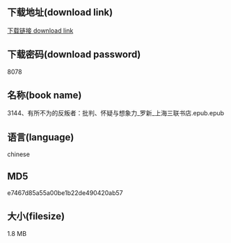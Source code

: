 ## 下载地址(download link)
[下载链接 download link](https://voluble-croquembouche-d321dc.netlify.app/?s=3144%E3%80%81%E6%9C%89%E6%89%80%E4%B8%8D%E4%B8%BA%E7%9A%84%E5%8F%8D%E5%8F%9B%E8%80%85%EF%BC%9A%E6%89%B9%E5%88%A4%E3%80%81%E6%80%80%E7%96%91%E4%B8%8E%E6%83%B3%E8%B1%A1%E5%8A%9B_%E7%BD%97%E6%96%B0_%E4%B8%8A%E6%B5%B7%E4%B8%89%E8%81%94%E4%B9%A6%E5%BA%97.epub)

## 下载密码(download password)
8078

## 名称(book name)
3144、有所不为的反叛者：批判、怀疑与想象力_罗新_上海三联书店.epub.epub

## 语言(language)
chinese

## MD5
e7467d85a55a00be1b22de490420ab57

## 大小(filesize)
1.8 MB
